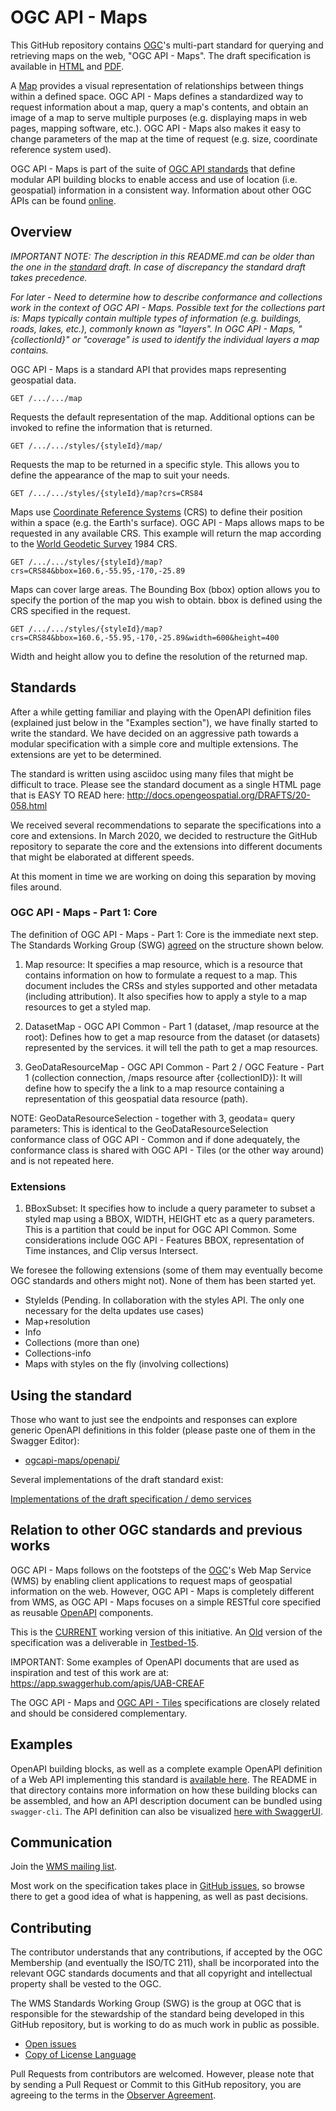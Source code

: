 # OGC API - Maps

This GitHub repository contains [OGC](https://www.ogc.org/)'s multi-part standard for querying and retrieving maps on the web, "OGC API - Maps". The draft specification is available in [HTML](http://docs.ogc.org/DRAFTS/20-058.html) and [PDF](http://docs.ogc.org/DRAFTS/20-058.pdf).

A [Map](https://en.wikipedia.org/wiki/Map) provides a visual representation of relationships between things within a defined space. OGC API - Maps defines a standardized way to request information about a map, query a map's contents, and obtain an image of a map to serve multiple purposes (e.g. displaying maps in web pages, mapping software, etc.). OGC API - Maps also makes it easy to change parameters of the map at the time of request (e.g. size, coordinate reference system used).

OGC API - Maps is part of the suite of [OGC API standards](https://ogcapi.ogc.org/) that define modular API building blocks to enable access and use of location (i.e. geospatial) information in a consistent way. Information about other OGC APIs can be found [online](https://ogcapi.ogc.org/).

## Overview

*IMPORTANT NOTE: The description in this README.md can be older than the one in the [standard](core/standard) draft. In case of discrepancy the standard draft takes precedence.*

*For later - Need to determine how to describe conformance and collections work in the context of OGC API - Maps. Possible text for the collections part is: Maps typically contain multiple types of information (e.g. buildings, roads, lakes, etc.), commonly known as "layers". In OGC API - Maps, "{collectionId}" or "coverage" is used to identify the individual layers a map contains.*


OGC API - Maps is a standard API that provides maps representing geospatial data.

```
GET /.../.../map
```
Requests the default representation of the map. Additional options can be invoked to refine the information that is returned.

```
GET /.../.../styles/{styleId}/map/
```
Requests the map to be returned in a specific style. This allows you to define the appearance of the map to suit your needs.

```
GET /.../.../styles/{styleId}/map?crs=CRS84
```
Maps use [Coordinate Reference Systems](https://en.wikipedia.org/wiki/Spatial_reference_system) (CRS) to define their position within a space (e.g. the Earth's surface). OGC API - Maps allows maps to be requested in any available CRS. This example will return the map according to the [World Geodetic Survey](https://en.wikipedia.org/wiki/World_Geodetic_System) 1984 CRS.

```
GET /.../.../styles/{styleId}/map?crs=CRS84&bbox=160.6,-55.95,-170,-25.89
```
Maps can cover large areas. The Bounding Box (bbox) option allows you to specify the portion of the map you wish to obtain. bbox is defined using the CRS specified in the request.

```
GET /.../.../styles/{styleId}/map?crs=CRS84&bbox=160.6,-55.95,-170,-25.89&width=600&height=400
```
Width and height allow you to define the resolution of the returned map.

## Standards

After a while getting familiar and playing with the OpenAPI definition files (explained just below in the "Examples section"), we have finally started to write the standard. We have decided on an aggressive path towards a modular specification with a simple core and multiple extensions. The extensions are yet to be determined.

The standard is written using asciidoc using many files that might be difficult to trace. Please see the standard document as a single HTML page that is EASY TO READ here: http://docs.opengeospatial.org/DRAFTS/20-058.html

We received several recommendations to separate the specifications into a core and extensions. In March 2020, we decided to restructure the GitHub repository to separate the core and the extensions into different documents that might be elaborated at different speeds.

At this moment in time we are working on doing this separation by moving files around.

### OGC API - Maps - Part 1: Core
The definition of OGC API - Maps - Part 1: Core is the immediate next step. The Standards Working Group (SWG) [agreed](https://github.com/opengeospatial/ogcapi-maps/issues/32) on the structure shown below.

1. Map resource: It specifies a map resource, which is a resource that contains information on how to formulate a request to a map. This document includes the CRSs and styles supported and other metadata (including attribution). It also specifies how to apply a style to a map resources to get a styled map.

2. DatasetMap - OGC API Common - Part 1 (dataset, /map resource at the root): Defines how to get a map resource from the dataset (or datasets) represented by the services. it will tell the path to get a map resources.

3. GeoDataResourceMap - OGC API Common - Part 2 / OGC Feature - Part 1 (collection connection, /maps resource after {collectionID}): It will define how to specify the a link to a map resource containing a representation of this geospatial data resource (path).

NOTE: GeoDataResourceSelection - together with 3, geodata= query parameters: This is identical to the GeoDataResourceSelection conformance class of OGC API - Common and if done adequately, the conformance class is shared with OGC API - Tiles (or the other way around) and is not repeated here.

### Extensions

1. BBoxSubset: It specifies how to include a query parameter to subset a styled map using a BBOX, WIDTH, HEIGHT etc as a query parameters. This is a partition that could be input for OGC API Common. Some considerations include OGC API - Features BBOX, representation of Time instances, and Clip versus Intersect.



We foresee the following extensions (some of them may eventually become OGC standards and others might not).
None of them has been started yet.

* StyleIds (Pending. In collaboration with the styles API. The only one necessary for the delta updates use cases)
* Map+resolution
* Info
* Collections (more than one)
* Collections-info
* Maps with styles on the fly (involving collections)

## Using the standard

Those who want to just see the endpoints and responses can explore generic
OpenAPI definitions in this folder (please paste one of them in the Swagger Editor):

* [ogcapi-maps/openapi/](https://github.com/opengeospatial/ogcapi-maps/tree/master/openapi)

Several implementations of the draft standard exist:

[Implementations of the draft specification / demo services](./implementations.adoc)

## Relation to other OGC standards and previous works

OGC API - Maps follows on the footsteps of the [OGC](http://opengeospatial.org)'s Web Map Service (WMS) by enabling client applications to request maps of geospatial information on the web. However, OGC API - Maps is completely different from WMS, as OGC API - Maps focuses on a simple RESTful core specified as reusable [OpenAPI](http://openapis.org) components.

This is the [CURRENT](http://docs.opengeospatial.org/DRAFTS/20-058.html) working version of this initiative. An [Old](http://docs.opengeospatial.org/per/19-069.html) version of the specification was a deliverable in [Testbed-15](https://www.ogc.org/projects/initiatives/testbed15).

IMPORTANT: Some examples of OpenAPI documents that are used as inspiration and test of this work are at: https://app.swaggerhub.com/apis/UAB-CREAF

The OGC API - Maps and [OGC API - Tiles](https://github.com/opengeospatial/ogcapi-tiles) specifications are closely related and should be considered complementary.

## Examples

OpenAPI building blocks, as well as a complete example OpenAPI definition of a Web API implementing this standard is [available here](https://github.com/opengeospatial/ogcapi-maps/tree/master/openapi). The README in that directory contains more information on how these building blocks can be assembled, and how an API description document can be bundled using `swagger-cli`. The API definition can also be visualized [here with SwaggerUI](https://petstore.swagger.io/?url=https://raw.githubusercontent.com/opengeospatial/ogcapi-maps/master/openapi/ogcapi-maps-1.bundled.json).

## Communication

Join the [WMS mailing list](https://lists.ogc.org/mailman/private/ogcapi-maps.swg/).

Most work on the specification takes place in [GitHub issues](https://github.com/opengeospatial/ogcapi-maps/issues),
so browse there to get a good idea of what is happening, as well as past decisions.

## Contributing

The contributor understands that any contributions, if accepted by the OGC Membership (and eventually the ISO/TC 211), shall be incorporated into the relevant OGC standards documents and that all copyright and intellectual property shall be vested to the OGC.

The WMS Standards Working Group (SWG) is the group at OGC that is responsible for the stewardship of the standard being developed in this GitHub repository, but is working to do as much work in public as possible.

* [Open issues](https://github.com/opengeospatial/ogcapi-maps/issues)
* [Copy of License Language](https://raw.githubusercontent.com/opengeospatial/ogcapi-maps/master/LICENSE)

Pull Requests from contributors are welcomed. However, please note that by sending a Pull Request or Commit to this GitHub repository, you are agreeing to the terms in the [Observer Agreement](https://portal.ogc.org/files/?artifact_id=92169).
